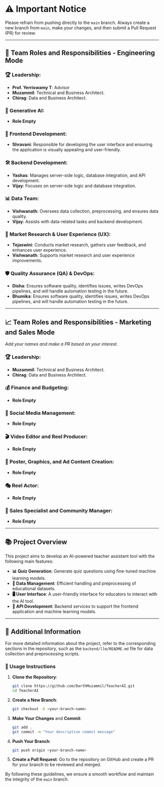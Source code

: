 # ⚠️ Important Notice

Please refrain from pushing directly to the `main` branch. Always create a new branch from `main`, make your changes, and then submit a Pull Request (PR) for review.



--------------------------




## 🚀 Team Roles and Responsibilities - Engineering Mode

### 🏆 Leadership:
- **Prof. Yerriswamy T**: Advisor
- **Muzammil**: Technical and Business Architect.
- **Chirag**: Data and Business Architect. 

### 🤖 Generative AI:
- **Role Empty**

### 🎨 Frontend Development:
- **Shravani**: Responsible for developing the user interface and ensuring the application is visually appealing and user-friendly.

### 🛠 Backend Development:
- **Yashas**: Manages server-side logic, database integration, and API development.
- **Vijay**: Focuses on server-side logic and database integration.

### 📊 Data Team:
- **Vishwanath**: Oversees data collection, preprocessing, and ensures data quality.
- **Vijay**: Assists with data-related tasks and backend development.

### 🧠 Market Research & User Experience (UX):
- **Tejaswini**: Conducts market research, gathers user feedback, and enhances user experience.
- **Vishwanath**: Supports market research and user experience improvements.

### 🛡 Quality Assurance (QA) & DevOps:
- **Disha**: Ensures software quality, identifies issues, writes DevOps pipelines, and will handle automation testing in the future.
- **Bhumika**: Ensures software quality, identifies issues, writes DevOps pipelines, and will handle automation testing in the future.

--------------------------

## 📈 Team Roles and Responsibilities - Marketing and Sales Mode
*Add your names and make a PR based on your interest.*

### 🏆 Leadership:
- **Muzammil**: Technical and Business Architect.
- **Chirag**: Data and Business Architect.

### 💰 Finance and Budgeting:
- **Role Empty**
  
### 📱 Social Media Management:
- **Role Empty**

### 🎬 Video Editor and Reel Producer:
- **Role Empty**

### 🎨 Poster, Graphics, and Ad Content Creation:
- **Role Empty**

### 🎭 Reel Actor:
- **Role Empty**

### 🛒 Sales Specialist and Community Manager:
- **Role Empty**

--------------------------

## 📚 Project Overview
This project aims to develop an AI-powered teacher assistant tool with the following main features:
- **📊 Quiz Generation**: Generate quiz questions using fine-tuned machine learning models.
- **💾 Data Management**: Efficient handling and preprocessing of educational datasets.
- **🖥 User Interface**: A user-friendly interface for educators to interact with the AI tool.
- **🔌 API Development**: Backend services to support the frontend application and machine learning models.

--------------------------

## 📄 Additional Information
For more detailed information about the project, refer to the corresponding sections in the repository, such as the `backend/llm/README.md` file for data collection and preprocessing scripts.

### 📝 Usage Instructions
1. **Clone the Repository**:
    ```bash
    git clone https://github.com/DarthMuzammil/TeacherAI.git
    cd TeacherAI
    ```

2. **Create a New Branch**:
    ```bash
    git checkout -b <your-branch-name>
    ```

3. **Make Your Changes** and **Commit**:
    ```bash
    git add .
    git commit -m "Your descriptive commit message"
    ```

4. **Push Your Branch**:
    ```bash
    git push origin <your-branch-name>
    ```

5. **Create a Pull Request**: Go to the repository on GitHub and create a PR for your branch to be reviewed and merged.

By following these guidelines, we ensure a smooth workflow and maintain the integrity of the `main` branch.
